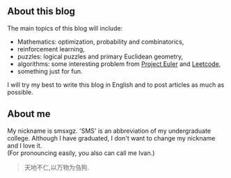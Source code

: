 ## About this blog  
The main topics of this blog will include:  
- Mathematics: optimization, probability and combinatorics,  
- reinforcement learning,  
- puzzles: logical puzzles and primary Euclidean geometry,  
- algorithms: some interesting problem from [Project Euler](https://projecteuler.net) and [Leetcode](https://leetcode.com/),  
- something just for fun.  

I will try my best to write this blog in English and to post articles as much as possible.

## About me  
My nickname is smsxgz. 'SMS' is an abbreviation of my undergraduate college.
Although I have graduated, I don't want to change my nickname and I love it.  
(For pronouncing easily, you also can call me Ivan.)

<!-- ### My favorite quotation -->
> 天地不仁,以万物为刍狗.
